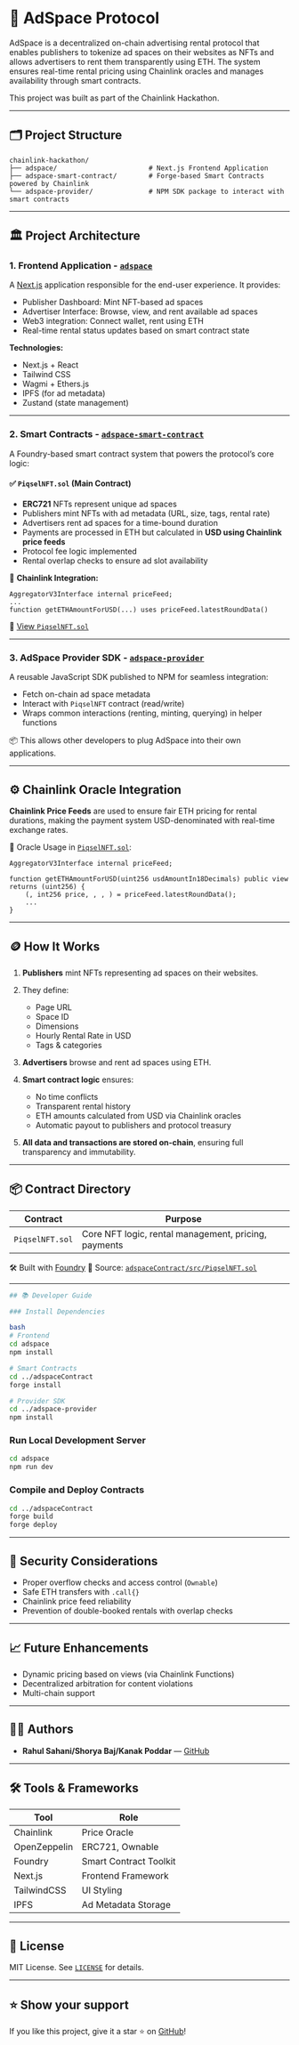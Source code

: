 

# 🧠 AdSpace Protocol

AdSpace is a decentralized on-chain advertising rental protocol that enables publishers to tokenize ad spaces on their websites as NFTs and allows advertisers to rent them transparently using ETH. The system ensures real-time rental pricing using Chainlink oracles and manages availability through smart contracts.

This project was built as part of the Chainlink Hackathon.

---

## 🗂 Project Structure


```
chainlink-hackathon/
├── adspace/                       # Next.js Frontend Application
├── adspace-smart-contract/        # Forge-based Smart Contracts powered by Chainlink
└── adspace-provider/              # NPM SDK package to interact with smart contracts

```


---

## 🏛️ Project Architecture

### 1. **Frontend Application - [`adspace`](./adspace)**
A [Next.js](https://nextjs.org/) application responsible for the end-user experience. It provides:

- Publisher Dashboard: Mint NFT-based ad spaces
- Advertiser Interface: Browse, view, and rent available ad spaces
- Web3 integration: Connect wallet, rent using ETH
- Real-time rental status updates based on smart contract state

**Technologies:**
- Next.js + React
- Tailwind CSS
- Wagmi + Ethers.js
- IPFS (for ad metadata)
- Zustand (state management)

---

### 2. **Smart Contracts - [`adspace-smart-contract`](./adspace-smart-contract)**
A Foundry-based smart contract system that powers the protocol’s core logic:

#### ✅ `PiqselNFT.sol` (Main Contract)

- **ERC721** NFTs represent unique ad spaces
- Publishers mint NFTs with ad metadata (URL, size, tags, rental rate)
- Advertisers rent ad spaces for a time-bound duration
- Payments are processed in ETH but calculated in **USD using Chainlink price feeds**
- Protocol fee logic implemented
- Rental overlap checks to ensure ad slot availability

🔗 **Chainlink Integration:**
```solidity
AggregatorV3Interface internal priceFeed;
...
function getETHAmountForUSD(...) uses priceFeed.latestRoundData()
```

📄 [View `PiqselNFT.sol`](./adspace-smart-contract/src/PiqselNFT.sol)

---

### 3. **AdSpace Provider SDK - [`adspace-provider`](./adspace-provider)**

A reusable JavaScript SDK published to NPM for seamless integration:

* Fetch on-chain ad space metadata
* Interact with `PiqselNFT` contract (read/write)
* Wraps common interactions (renting, minting, querying) in helper functions

📦 This allows other developers to plug AdSpace into their own applications.

---

## ⚙️ Chainlink Oracle Integration

**Chainlink Price Feeds** are used to ensure fair ETH pricing for rental durations, making the payment system USD-denominated with real-time exchange rates.

🧠 Oracle Usage in [`PiqselNFT.sol`](./adspace-smart-contract/src/PiqselNFT.sol):

```solidity
AggregatorV3Interface internal priceFeed;

function getETHAmountForUSD(uint256 usdAmountIn18Decimals) public view returns (uint256) {
    (, int256 price, , , ) = priceFeed.latestRoundData();
    ...
}

```
---

## 🪙 How It Works

1. **Publishers** mint NFTs representing ad spaces on their websites.
2. They define:

   * Page URL
   * Space ID
   * Dimensions
   * Hourly Rental Rate in USD
   * Tags & categories
3. **Advertisers** browse and rent ad spaces using ETH.
4. **Smart contract logic** ensures:

   * No time conflicts
   * Transparent rental history
   * ETH amounts calculated from USD via Chainlink oracles
   * Automatic payout to publishers and protocol treasury
5. **All data and transactions are stored on-chain**, ensuring full transparency and immutability.

---

## 📦 Contract Directory

| Contract        | Purpose                                              |
| --------------- | ---------------------------------------------------- |
| `PiqselNFT.sol` | Core NFT logic, rental management, pricing, payments |

🛠 Built with [Foundry](https://book.getfoundry.sh/)
📍 Source: [`adspaceContract/src/PiqselNFT.sol`](./adspace-smart-contract/src/PiqselNFT.sol)

---
```bash
## 📚 Developer Guide

### Install Dependencies

bash
# Frontend
cd adspace
npm install

# Smart Contracts
cd ../adspaceContract
forge install

# Provider SDK
cd ../adspace-provider
npm install
```

### Run Local Development Server

```bash
cd adspace
npm run dev

```
### Compile and Deploy Contracts

```bash
cd ../adspaceContract
forge build
forge deploy
```

---

## 🔐 Security Considerations

* Proper overflow checks and access control (`Ownable`)
* Safe ETH transfers with `.call{}`
* Chainlink price feed reliability
* Prevention of double-booked rentals with overlap checks

---

## 📈 Future Enhancements

* Dynamic pricing based on views (via Chainlink Functions)
* Decentralized arbitration for content violations
* Multi-chain support

---

## 👨‍💻 Authors

* **Rahul Sahani/Shorya Baj/Kanak Poddar** — [GitHub]((https://github.com/devilopers-united.git))

---

## 🛠 Tools & Frameworks

| Tool         | Role                   |
| ------------ | ---------------------- |
| Chainlink    | Price Oracle           |
| OpenZeppelin | ERC721, Ownable        |
| Foundry      | Smart Contract Toolkit |
| Next.js      | Frontend Framework     |
| TailwindCSS  | UI Styling             |
| IPFS         | Ad Metadata Storage    |

---

## 📜 License

MIT License. See [`LICENSE`](./LICENSE) for details.

---

## ⭐️ Show your support

If you like this project, give it a star ⭐️ on [GitHub](https://github.com/rahulsahani1137/chainlink-hackathon.git)!



